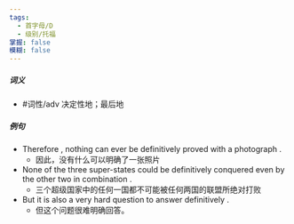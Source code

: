 ```yaml
---
tags:
  - 首字母/D
  - 级别/托福
掌握: false
模糊: false
---
```

##### 词义
- #词性/adv  决定性地；最后地
##### 例句
- Therefore , nothing can ever be definitively proved with a photograph .
	- 因此，没有什么可以明确了一张照片
- None of the three super-states could be definitively conquered even by the other two in combination .
	- 三个超级国家中的任何一国都不可能被任何两国的联盟所绝对打败
- But it is also a very hard question to answer definitively .
	- 但这个问题很难明确回答。
